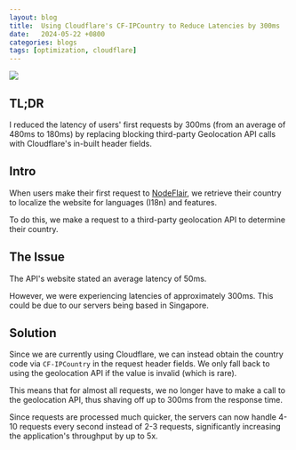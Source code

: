 ```yaml
---
layout: blog
title:  Using Cloudflare's CF-IPCountry to Reduce Latencies by 300ms
date:   2024-05-22 +0800
categories: blogs
tags: [optimization, cloudflare]
---
```


[cover]:  /assets/improve-latency-of-1st-request-by-300ms.png

![][cover]

## <b>TL;DR</b>

I reduced the latency of users' first requests by 300ms (from an average of 480ms to 180ms) by replacing blocking third-party Geolocation API calls with Cloudflare's in-built header fields.

## Intro

When users make their first request to [NodeFlair](https://nodeflair.com), we retrieve their country to localize the website for languages (I18n) and features.

To do this, we make a request to a third-party geolocation API to determine their country.

## The Issue

The API's website stated an average latency of 50ms.

However, we were experiencing latencies of approximately 300ms. This could be due to our servers being based in Singapore.

## Solution

Since we are currently using Cloudflare, we can instead obtain the country code via `CF-IPCountry` in the request header fields. We only fall back to using the geolocation API if the value is invalid (which is rare).

This means that for almost all requests, we no longer have to make a call to the geolocation API, thus shaving off up to 300ms from the response time.

Since requests are processed much quicker, the servers can now handle 4-10 requests every second instead of 2-3 requests, significantly increasing the application's throughput by up to 5x.
